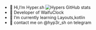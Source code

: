 - 👋 Hi,I’m Hyper.sh
![Hypers GitHub stats](https://github-readme-stats.vercel.app/api?username=abaddon-66&show_icons=true&theme=radical)
- 👀 Developer of WaifuClock
- 🌱 I’m currently learning Layouts,kotlin
- 🍂 contact me on @hyp3r_sh  on telegram

<!---
abaddon-66/abaddon-66 is a ✨ special ✨ repository because its `README.md` (this file) appears on your GitHub profile.
You can click the Preview link to take a look at your changes.
--->
